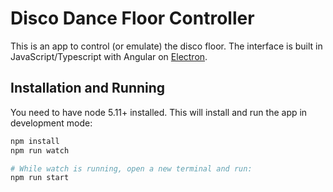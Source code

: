 # Disco Dance Floor Controller

This is an app to control (or emulate) the disco floor. The interface is built in JavaScript/Typescript with Angular
on [Electron](http://electron.atom.io/).

## Installation and Running

You need to have node 5.11+ installed. This will install and run the app
in development mode:

```sh
npm install
npm run watch

# While watch is running, open a new terminal and run:
npm run start
```
